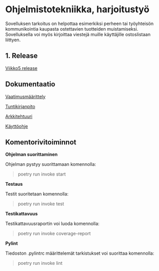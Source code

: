 # Ohjelmistotekniikka, harjoitustyö

Sovelluksen tarkoitus on helpottaa esimerkiksi perheen tai työyhteisön kommunikointia kaupasta ostettavien tuotteiden muistamiseksi. Sovelluksella voi myös kirjoittaa viestejä muille käyttäjille ostoslistaan liittyen.

## 1. Release

[Viikko5 release](https://github.com/Veera0742/ohjelmistotekniikka-harjoitustyo/releases/tag/viikko5)

## Dokumentaatio

[Vaatimusmäärittely](https://github.com/Veera0742/ohjelmistotekniikka-harjoitustyo/blob/master/dokumentaatio/vaatimusmaarittely.md)

[Tuntikirjanpito](https://github.com/Veera0742/ohjelmistotekniikka-harjoitustyo/blob/master/dokumentaatio/tuntikirjanpito.md)

[Arkkitehtuuri](https://github.com/Veera0742/ohjelmistotekniikka-harjoitustyo/blob/master/dokumentaatio/arkkitehtuuri.md)

[Käyttöohje](https://github.com/Veera0742/ohjelmistotekniikka-harjoitustyo/blob/master/dokumentaatio/kayttoohje.md)

## Komentorivitoiminnot

**Ohjelman suorittaminen**

Ohjelman pystyy suorittamaan komennolla:

> poetry run invoke start

**Testaus**

Testit suoritetaan komennolla:

> poetry run invoke test

**Testikattavuus**

Testikattavuusraportin voi luoda komennolla:

> poetry run invoke coverage-report

**Pylint**

Tiedoston .pylintrc määrittelemät tarkistukset voi suorittaa komennolla:

> poetry run invoke lint

 

